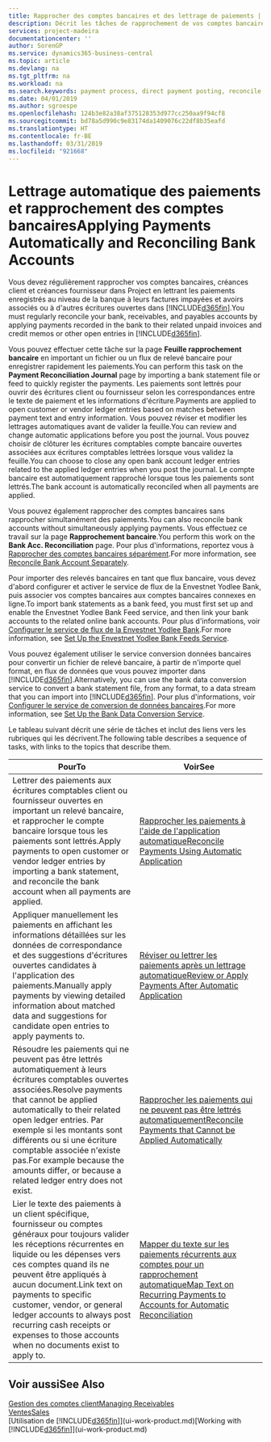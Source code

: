```yaml
---
title: Rapprocher des comptes bancaires et des lettrage de paiements | Microsoft Docs
description: Décrit les tâches de rapprochement de vos comptes bancaires, client, et fournisseur, valider des règlements ou des frais, et lettrer des paiements automatiquement.
services: project-madeira
documentationcenter: ''
author: SorenGP
ms.service: dynamics365-business-central
ms.topic: article
ms.devlang: na
ms.tgt_pltfrm: na
ms.workload: na
ms.search.keywords: payment process, direct payment posting, reconcile payment, expenses, cash receipts
ms.date: 04/01/2019
ms.author: sgroespe
ms.openlocfilehash: 124b3e82a38af375128353d977cc250aa9f94cf8
ms.sourcegitcommit: bd78a5d990c9e83174da1409076c22df8b35eafd
ms.translationtype: HT
ms.contentlocale: fr-BE
ms.lasthandoff: 03/31/2019
ms.locfileid: "921668"
---
```

# <a name="applying-payments-automatically-and-reconciling-bank-accounts"></a><span data-ttu-id="c32c1-103">Lettrage automatique des paiements et rapprochement des comptes bancaires</span><span class="sxs-lookup"><span data-stu-id="c32c1-103">Applying Payments Automatically and Reconciling Bank Accounts</span></span>
<span data-ttu-id="c32c1-104">Vous devez régulièrement rapprocher vos comptes bancaires, créances client et créances fournisseur dans Project en lettrant les paiements enregistrés au niveau de la banque à leurs factures impayées et avoirs associés ou à d'autres écritures ouvertes dans [!INCLUDE[d365fin](includes/d365fin_md.md)].</span><span class="sxs-lookup"><span data-stu-id="c32c1-104">You must regularly reconcile your bank, receivables, and payables accounts by applying payments recorded in the bank to their related unpaid invoices and credit memos or other open entries in [!INCLUDE[d365fin](includes/d365fin_md.md)].</span></span>  

<span data-ttu-id="c32c1-105">Vous pouvez effectuer cette tâche sur la page **Feuille rapprochement bancaire** en important un fichier ou un flux de relevé bancaire pour enregistrer rapidement les paiements.</span><span class="sxs-lookup"><span data-stu-id="c32c1-105">You can perform this task on the **Payment Reconciliation Journal** page by importing a bank statement file or feed to quickly register the payments.</span></span> <span data-ttu-id="c32c1-106">Les paiements sont lettrés pour ouvrir des écritures client ou fournisseur selon les correspondances entre le texte de paiement et les informations d'écriture.</span><span class="sxs-lookup"><span data-stu-id="c32c1-106">Payments are applied to open customer or vendor ledger entries based on matches between payment text and entry information.</span></span> <span data-ttu-id="c32c1-107">Vous pouvez réviser et modifier les lettrages automatiques avant de valider la feuille.</span><span class="sxs-lookup"><span data-stu-id="c32c1-107">You can review and change automatic applications before you post the journal.</span></span> <span data-ttu-id="c32c1-108">Vous pouvez choisir de clôturer les écritures comptables compte bancaire ouvertes associées aux écritures comptables lettrées lorsque vous validez la feuille.</span><span class="sxs-lookup"><span data-stu-id="c32c1-108">You can choose to close any open bank account ledger entries related to the applied ledger entries when you post the journal.</span></span> <span data-ttu-id="c32c1-109">Le compte bancaire est automatiquement rapproché lorsque tous les paiements sont lettrés.</span><span class="sxs-lookup"><span data-stu-id="c32c1-109">The bank account is automatically reconciled when all payments are applied.</span></span>

<span data-ttu-id="c32c1-110">Vous pouvez également rapprocher des comptes bancaires sans rapprocher simultanément des paiements.</span><span class="sxs-lookup"><span data-stu-id="c32c1-110">You can also reconcile bank accounts without simultaneously applying payments.</span></span> <span data-ttu-id="c32c1-111">Vous effectuez ce travail sur la page **Rapprochement bancaire**.</span><span class="sxs-lookup"><span data-stu-id="c32c1-111">You perform this work on the **Bank Acc. Reconciliation** page.</span></span> <span data-ttu-id="c32c1-112">Pour plus d'informations, reportez vous à [Rapprocher des comptes bancaires séparément](bank-how-reconcile-bank-accounts-separately.md).</span><span class="sxs-lookup"><span data-stu-id="c32c1-112">For more information, see [Reconcile Bank Account Separately](bank-how-reconcile-bank-accounts-separately.md).</span></span>   

<span data-ttu-id="c32c1-113">Pour importer des relevés bancaires en tant que flux bancaire, vous devez d'abord configurer et activer le service de flux de la Envestnet Yodlee Bank, puis associer vos comptes bancaires aux comptes bancaires connexes en ligne.</span><span class="sxs-lookup"><span data-stu-id="c32c1-113">To import bank statements as a bank feed, you must first set up and enable the Envestnet Yodlee Bank Feed service, and then link your bank accounts to the related online bank accounts.</span></span> <span data-ttu-id="c32c1-114">Pour plus d'informations, voir [Configurer le service de flux de la Envestnet Yodlee Bank](bank-how-setup-bank-statement-service.md).</span><span class="sxs-lookup"><span data-stu-id="c32c1-114">For more information, see [Set Up the Envestnet Yodlee Bank Feeds Service](bank-how-setup-bank-statement-service.md).</span></span>  

<span data-ttu-id="c32c1-115">Vous pouvez également utiliser le service conversion données bancaires pour convertir un fichier de relevé bancaire, à partir de n'importe quel format, en flux de données que vous pouvez importer dans [!INCLUDE[d365fin](includes/d365fin_md.md)].</span><span class="sxs-lookup"><span data-stu-id="c32c1-115">Alternatively, you can use the bank data conversion service to convert a bank statement file, from any format, to a data stream that you can import into [!INCLUDE[d365fin](includes/d365fin_md.md)].</span></span> <span data-ttu-id="c32c1-116">Pour plus d'informations, voir [Configurer le service de conversion de données bancaires](bank-how-setup-bank-data-conversion-service.md).</span><span class="sxs-lookup"><span data-stu-id="c32c1-116">For more information, see [Set Up the Bank Data Conversion Service](bank-how-setup-bank-data-conversion-service.md).</span></span>  

<span data-ttu-id="c32c1-117">Le tableau suivant décrit une série de tâches et inclut des liens vers les rubriques qui les décrivent.</span><span class="sxs-lookup"><span data-stu-id="c32c1-117">The following table describes a sequence of tasks, with links to the topics that describe them.</span></span>  

| <span data-ttu-id="c32c1-118">Pour</span><span class="sxs-lookup"><span data-stu-id="c32c1-118">To</span></span> | <span data-ttu-id="c32c1-119">Voir</span><span class="sxs-lookup"><span data-stu-id="c32c1-119">See</span></span> |
| --- | --- |
| <span data-ttu-id="c32c1-120">Lettrer des paiements aux écritures comptables client ou fournisseur ouvertes en important un relevé bancaire, et rapprocher le compte bancaire lorsque tous les paiements sont lettrés.</span><span class="sxs-lookup"><span data-stu-id="c32c1-120">Apply payments to open customer or vendor ledger entries by importing a bank statement, and reconcile the bank account when all payments are applied.</span></span> |[<span data-ttu-id="c32c1-121">Rapprocher les paiements à l'aide de l'application automatique</span><span class="sxs-lookup"><span data-stu-id="c32c1-121">Reconcile Payments Using Automatic Application</span></span>](receivables-how-reconcile-payments-auto-application.md) |
| <span data-ttu-id="c32c1-122">Appliquer manuellement les paiements en affichant les informations détaillées sur les données de correspondance et des suggestions d'écritures ouvertes candidates à l'application des paiements.</span><span class="sxs-lookup"><span data-stu-id="c32c1-122">Manually apply payments by viewing detailed information about matched data and suggestions for candidate open entries to apply payments to.</span></span> |[<span data-ttu-id="c32c1-123">Réviser ou lettrer les paiements après un lettrage automatique</span><span class="sxs-lookup"><span data-stu-id="c32c1-123">Review or Apply Payments After Automatic Application</span></span>](receivables-how-review-apply-payments-auto-application.md) |
| <span data-ttu-id="c32c1-124">Résoudre les paiements qui ne peuvent pas être lettrés automatiquement à leurs écritures comptables ouvertes associées.</span><span class="sxs-lookup"><span data-stu-id="c32c1-124">Resolve payments that cannot be applied automatically to their related open ledger entries.</span></span> <span data-ttu-id="c32c1-125">Par exemple si les montants sont différents ou si une écriture comptable associée n'existe pas.</span><span class="sxs-lookup"><span data-stu-id="c32c1-125">For example because the amounts differ, or because a related ledger entry does not exist.</span></span> |[<span data-ttu-id="c32c1-126">Rapprocher les paiements qui ne peuvent pas être lettrés automatiquement</span><span class="sxs-lookup"><span data-stu-id="c32c1-126">Reconcile Payments that Cannot be Applied Automatically</span></span>](receivables-how-reconcile-payments-cannot-apply-auto.md) |
| <span data-ttu-id="c32c1-127">Lier le texte des paiements à un client spécifique, fournisseur ou comptes généraux pour toujours valider les réceptions récurrentes en liquide ou les dépenses vers ces comptes quand ils ne peuvent être appliqués à aucun document.</span><span class="sxs-lookup"><span data-stu-id="c32c1-127">Link text on payments to specific customer, vendor, or general ledger accounts to always post recurring cash receipts or expenses to those accounts when no documents exist to apply to.</span></span> |[<span data-ttu-id="c32c1-128">Mapper du texte sur les paiements récurrents aux comptes pour un rapprochement automatique</span><span class="sxs-lookup"><span data-stu-id="c32c1-128">Map Text on Recurring Payments to Accounts for Automatic Reconciliation</span></span>](receivables-how-map-text-recurring-payments-accounts-auto-reconcilliation.md) |

## <a name="see-also"></a><span data-ttu-id="c32c1-129">Voir aussi</span><span class="sxs-lookup"><span data-stu-id="c32c1-129">See Also</span></span>
[<span data-ttu-id="c32c1-130">Gestion des comptes client</span><span class="sxs-lookup"><span data-stu-id="c32c1-130">Managing Receivables</span></span>](receivables-manage-receivables.md)  
[<span data-ttu-id="c32c1-131">Ventes</span><span class="sxs-lookup"><span data-stu-id="c32c1-131">Sales</span></span>](sales-manage-sales.md)  
<span data-ttu-id="c32c1-132">[Utilisation de [!INCLUDE[d365fin](includes/d365fin_md.md)]](ui-work-product.md)</span><span class="sxs-lookup"><span data-stu-id="c32c1-132">[Working with [!INCLUDE[d365fin](includes/d365fin_md.md)]](ui-work-product.md)</span></span>
